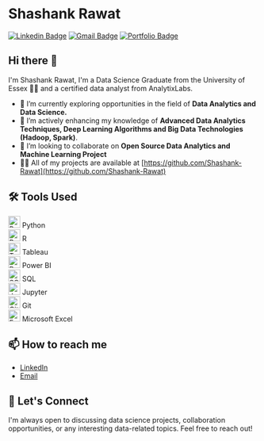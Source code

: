 # Shashank Rawat  
[![Linkedin Badge](https://img.shields.io/badge/-ShashankRawat-blue?style=flat-square&logo=Linkedin&logoColor=white&link=https://www.linkedin.com/in/shashankrawat28/)](https://www.linkedin.com/in/shashankrawat28/) 
[![Gmail Badge](https://img.shields.io/badge/-shashank.rawat28@gmail.com-c14438?style=flat-square&logo=Gmail&logoColor=white&link=mailto:shashank.rawat28@gmail.com)](mailto:shashank.rawat28@gmail.com)
[![Portfolio Badge](https://img.shields.io/badge/-shashank_rawat.github.io-orange?style=flat-square&logo=html5&logoColor=white&link=https://shashank_rawat.github.io)](https://shashank_rawat.github.io)

## Hi there 👋 
I'm Shashank Rawat, I'm a Data Science Graduate from the University of Essex 👨‍💻 and a certified data analyst from AnalytixLabs. 

- 🔭 I’m currently exploring opportunities in the field of **Data Analytics and Data Science.**
- 🌱 I’m actively enhancing my knowledge of **Advanced Data Analytics Techniques, Deep Learning Algorithms and Big Data Technologies (Hadoop, Spark)**.
- 👯 I’m looking to collaborate on **Open Source Data Analytics and Machine Learning Project**
- 👨‍💻 All of my projects are available at [https://github.com/Shashank-Rawat](https://github.com/Shashank-Rawat)
<h2>🛠️ Tools Used</h2>
    <div class="tools-used">
        <div class="tool">
            <img src="https://img.icons8.com/color/48/000000/python.png" alt="Python" width="24">
            Python
        </div>
        <div class="tool">
            <img src="https://img.icons8.com/ios-filled/50/000000/r.png" alt="R" width="24">
            R
        </div>
        <div class="tool">
            <img src="https://img.icons8.com/color/48/000000/tableau-software.png" alt="Tableau" width="24">
            Tableau
        </div>
        <div class="tool">
            <img src="https://img.icons8.com/color/48/000000/power-bi.png" alt="Power BI" width="24">
            Power BI
        </div>
        <div class="tool">
            <img src="https://img.icons8.com/color/48/000000/sql.png" alt="SQL" width="24">
            SQL
        </div>
        <div class="tool">
            <img src="https://img.icons8.com/ios-filled/50/000000/jupyter.png" alt="Jupyter" width="24">
            Jupyter
        </div>
        <div class="tool">
            <img src="https://img.icons8.com/ios-filled/50/000000/github.png" alt="Git" width="24">
            Git
        </div>
        <div class="tool">
            <img src="https://img.icons8.com/color/48/000000/microsoft-excel-2019--v1.png" alt="Excel" width="24">
            Microsoft Excel
        </div>
    </div>
    
 <h2>📫 How to reach me</h2>
    <ul>
        <li><a href="https://www.linkedin.com/in/shashankrawat28/" target="_blank">LinkedIn</a></li>
        <li><a href="mailto:shashank.rawat28@gmail.com">Email</a></li>
    </ul>
 <h2>💬 Let's Connect</h2>
    <p>I'm always open to discussing data science projects, collaboration opportunities, or any interesting data-related topics. Feel free to reach out!</p>
<!--
**Shashank-Rawat/Shashank-Rawat** is a ✨ _special_ ✨ repository because its `README.md` (this file) appears on your GitHub profile.

Here are some ideas to get you started:

- 🔭 I’m currently working on ...
- 🌱 I’m currently learning ...
- 👯 I’m looking to collaborate on ...
- 🤔 I’m looking for help with ...
- 💬 Ask me about ...
- 📫 How to reach me: ...
- 😄 Pronouns: ...
- ⚡ Fun fact: ...
-->
